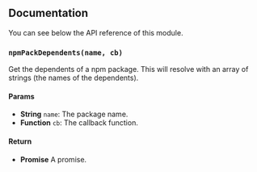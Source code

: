 ## Documentation

You can see below the API reference of this module.

### `npmPackDependents(name, cb)`
Get the dependents of a npm package. This will resolve with an array of
strings (the names of the dependents).

#### Params

- **String** `name`: The package name.
- **Function** `cb`: The callback function.

#### Return
- **Promise** A promise.

